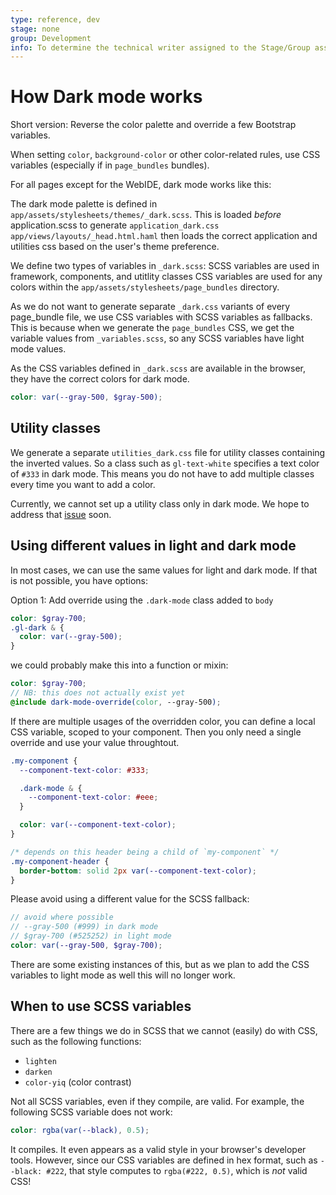 ```yaml
---
type: reference, dev
stage: none
group: Development
info: To determine the technical writer assigned to the Stage/Group associated with this page, see https://about.gitlab.com/handbook/engineering/ux/technical-writing/#assignments
---
```


# How Dark mode works

Short version: Reverse the color palette and override a few Bootstrap variables.

When setting `color`, `background-color` or other color-related rules, use CSS variables 
(especially if in `page_bundles` bundles).

For all pages except for the WebIDE, dark mode works like this:

The dark mode palette is defined in `app/assets/stylesheets/themes/_dark.scss`.
This is loaded _before_ application.scss to generate `application_dark.css`
`app/views/layouts/_head.html.haml` then loads the correct application and utilities css based on the user's theme preference.

We define two types of variables in `_dark.scss`:
SCSS variables are used in framework, components, and utitlity classes
CSS variables are used for any colors within the `app/assets/stylesheets/page_bundles` directory.

As we do not want to generate separate `_dark.css` variants of every page_bundle file,
we use CSS variables with SCSS variables as fallbacks. This is because when we generate the `page_bundles`
CSS, we get the variable values from `_variables.scss`, so any SCSS variables have light mode values.

As the CSS variables defined in `_dark.scss` are available in the browser, they have the
correct colors for dark mode.

```scss
color: var(--gray-500, $gray-500);
```

## Utility classes

We generate a separate `utilities_dark.css` file for utility classes containing the inverted values. So a class
such as `gl-text-white` specifies a text color of `#333` in dark mode. This means you do not have to
add multiple classes every time you want to add a color.

Currently, we cannot set up a utility class only in dark mode. We hope to address that
[issue](https://gitlab.com/gitlab-org/gitlab-ui/-/issues/1141) soon.

## Using different values in light and dark mode

In most cases, we can use the same values for light and dark mode. If that is not possible, you
have options:

Option 1: Add override using the `.dark-mode` class added to `body`

```scss
color: $gray-700;
.gl-dark & {
  color: var(--gray-500);
}
```

we could probably make this into a function or mixin:

```scss
color: $gray-700;
// NB: this does not actually exist yet
@include dark-mode-override(color, --gray-500);
```

If there are multiple usages of the overridden color, you can define a local
CSS variable, scoped to your component. Then you only need a single override and use your value throughtout.

```css
.my-component {
  --component-text-color: #333;

  .dark-mode & {
    --component-text-color: #eee;
  }

  color: var(--component-text-color);
}

/* depends on this header being a child of `my-component` */
.my-component-header {
  border-bottom: solid 2px var(--component-text-color);
}
```

Please avoid using a different value for the SCSS fallback:

```scss
// avoid where possible
// --gray-500 (#999) in dark mode
// $gray-700 (#525252) in light mode
color: var(--gray-500, $gray-700);
```

There are some existing instances of this, but as we plan to add the CSS variables to light mode as well this will no longer work.

## When to use SCSS variables

There are a few things we do in SCSS that we cannot (easily) do with CSS, such as the following
functions: 

- `lighten`
- `darken`
- `color-yiq` (color contrast)

Not all SCSS variables, even if they compile, are valid. For example, the following SCSS variable
does not work:

```scss
color: rgba(var(--black), 0.5);
```

It compiles. It even appears as a valid style in your browser's developer tools. However, since
our CSS variables are defined in hex format, such as `--black: #222`, that style
computes to `rgba(#222, 0.5)`, which is _not_ valid CSS!
